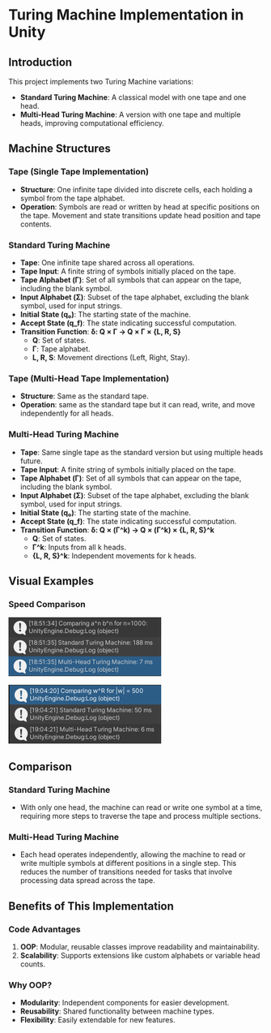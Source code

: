 # Turing Machine Implementation in Unity

## Introduction

This project implements two Turing Machine variations:

- **Standard Turing Machine**: A classical model with one tape and one head.
- **Multi-Head Turing Machine**: A version with one tape and multiple heads, improving computational efficiency.

## Machine Structures

### Tape (Single Tape Implementation)
- **Structure**: One infinite tape divided into discrete cells, each holding a symbol from the tape alphabet.
- **Operation**: Symbols are read or written by head at specific positions on the tape. Movement and state transitions update head position and tape contents.

### Standard Turing Machine
- **Tape**: One infinite tape shared across all operations.
- **Tape Input**: A finite string of symbols initially placed on the tape.
- **Tape Alphabet (Γ)**: Set of all symbols that can appear on the tape, including the blank symbol.
- **Input Alphabet (Σ)**: Subset of the tape alphabet, excluding the blank symbol, used for input strings.
- **Initial State (q₀)**: The starting state of the machine.
- **Accept State (q_f)**: The state indicating successful computation.
- **Transition Function**: 
  **δ: Q × Γ → Q × Γ × {L, R, S}**
  - **Q**: Set of states.
  - **Γ**: Tape alphabet.
  - **L, R, S**: Movement directions (Left, Right, Stay).

### Tape (Multi-Head Tape Implementation)
- **Structure**: Same as the standard tape.
- **Operation**: same as the standard tape but it can read, write, and move independently for all heads.

### Multi-Head Turing Machine
- **Tape**: Same single tape as the standard version but using multiple heads future.
- **Tape Input**: A finite string of symbols initially placed on the tape.
- **Tape Alphabet (Γ)**: Set of all symbols that can appear on the tape, including the blank symbol.
- **Input Alphabet (Σ)**: Subset of the tape alphabet, excluding the blank symbol, used for input strings.
- **Initial State (q₀)**: The starting state of the machine.
- **Accept State (q_f)**: The state indicating successful computation.
- **Transition Function**:
  **δ: Q × (Γ^k) → Q × (Γ^k) × {L, R, S}^k**
  - **Q**: Set of states.
  - **Γ^k**: Inputs from all k heads.
  - **{L, R, S}^k**: Independent movements for k heads.

## Visual Examples
### Speed Comparison
![Speed Test: L = a^n b^n; n = 1000](ScreenShots/a^n_b^n.png)

![Speed Test: L = w^R; w in {a, b, c}](ScreenShots/w^r.png)

## Comparison

### Standard Turing Machine
  - With only one head, the machine can read or write one symbol at a time, requiring more steps to traverse the tape and process multiple sections.

### Multi-Head Turing Machine
  - Each head operates independently, allowing the machine to read or write multiple symbols at different positions in a single step. This reduces the number of transitions needed for tasks that involve processing data spread across the tape.

## Benefits of This Implementation

### Code Advantages
1. **OOP**: Modular, reusable classes improve readability and maintainability.
2. **Scalability**: Supports extensions like custom alphabets or variable head counts.

### Why OOP?
- **Modularity**: Independent components for easier development.
- **Reusability**: Shared functionality between machine types.
- **Flexibility**: Easily extendable for new features.

